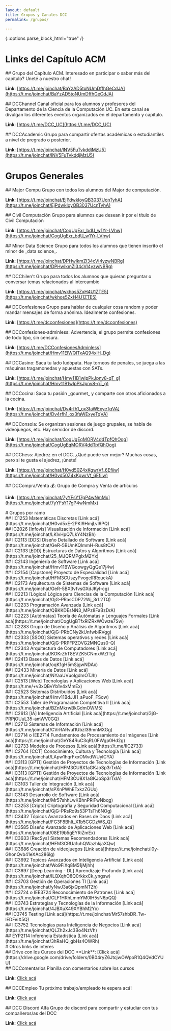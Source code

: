 ```yaml
---
layout: default
title: Grupos y Canales DCC
permalink: /grupos/

---
```

{::options parse_block_html="true" /}

<div class="grupo">
  
# Links del Capítulo ACM

<div class="grupo">  
## Grupo del Capítulo ACM.
Interesado en participar o saber más del capítulo? Uneté a nuestro chat!
  
**Link**: [https://t.me/joinchat/BaYzAD5toNUmDffhGeCdJA](https://t.me/joinchat/BaYzAD5toNUmDffhGeCdJA) 
</div>

<div class="grupo">
## DCChannel
Canal oficial para los alumnos y profesores del Departamento de la Ciencia de la Computación UC. En este canal se divulgan los diferentes eventos organizados en el departamento y capítulo.
  
**Link**: [https://t.me/DCC_UC](https://t.me/DCC_UC)
</div>
  
<div class="grupo">
## DCCAcademic
Grupo para compartir ofertas académicas o estudiantiles a nivel de pregrado o posterior.
  
**Link**: [https://t.me/joinchat/lNV5FuTvkddjMzU5](https://t.me/joinchat/lNV5FuTvkddjMzU5)
</div>

</div>


<div class="grupo">
  
# Grupos Generales 

<div class="grupo">
## Major Compu
Grupo con todos los alumnos del Major de computación.
  
**Link**: [https://t.me/joinchat/EjPdwkIoyQB3037UcnTyhA](https://t.me/joinchat/EjPdwkIoyQB3037UcnTyhA) 
</div>

<div class="grupo">
## Civil Computación
Grupo para alumnos que desean ir por el título de Civil Computación
  
**Link**: [https://t.me/joinchat/CogUgExr_bdU_w1Yr-LVhw](https://t.me/joinchat/CogUgExr_bdU_w1Yr-LVhw)
</div>

<div class="grupo">
## Minor Data Science
Grupo para todos los alumnos que tienen inscrito el minor de _data science_.
  
**Link**: [https://t.me/joinchat/DPHwIkmZl34cVI4yzwNBRg](https://t.me/joinchat/DPHwIkmZl34cVI4yzwNBRg)
</div>
  
<div class="grupo">
## DCChilen't
Grupo para todos los alumnos que quieran preguntar o conversar temas relacionados al intercambio
  
**Link**: [https://t.me/joinchat/wkhos5ZxH4U1ZTE5](https://t.me/joinchat/wkhos5ZxH4U1ZTE5)
</div>

  
  
<div class="grupo">
## DCConfesiones
Grupo para hablar de cualquier cosa random y poder mandar mensajes de forma anónima. Idealmente confesiones.
  
**Link**: [https://t.me/dcconfesiones](https://t.me/dcconfesiones)
</div>

<div class="grupo">
## DCConfesiones-adminless:
Advertencia, el grupo permite confesiones de todo tipo, sin censura.
  
**Link**: [https://t.me/DCConfesionesAdminless](https://t.me/joinchat/Hmv11ElWQlTxAQ94xlH_Dg)
</div>

<div class="grupo">
## DCCasino:
Saca tu lado ludópata. Hay torneos de penales, se juega a las máquinas tragamonedas y apuestas con SATs.
  
**Link**: [https://t.me/joinchat/Hmv11B1wIpPkJpnv8-qT_g](https://t.me/joinchat/Hmv11B1wIpPkJpnv8-qT_g)
</div>

<div class="grupo">
## DCCocina:
Saca tu pasión _gourmet_ y comparte con otros aficionados a la cocina.
  
**Link**: [https://t.me/joinchat/Dv4rfh1_ox3faWExyeTqVA](https://t.me/joinchat/Dv4rfh1_ox3faWExyeTqVA)
</div>

<div class="grupo">
## DCConsola:
Se organizan sesiones de juego grupales, se habla de videojuegos, etc. Hay servidor de discord.
  
**Link**: [https://t.me/joinchat/CogUgEqMORV4ddTpfQhOog](https://t.me/joinchat/CogUgEqMORV4ddTpfQhOog)
</div>

<div class="grupo">
## DCChess:
Ajedrez en el DCC. ¿Qué puede ser mejor? Muchas cosas, pero si te gusta el ajedrez, ¡únete!
  
**Link**: [https://t.me/joinchat/H0vd50Z4xKgwrVf_6Efiiw](https://t.me/joinchat/H0vd50Z4xKgwrVf_6Efiiw)
</div>

<div class="grupo">
## DCCompra/Venta 💰:
Grupo de Compra y Venta de artículos
  
**Link**: [https://t.me/joinchat/7yYFsY17gP4wNmMx](https://t.me/joinchat/7yYFsY17gP4wNmMx)
</div>




</div>

<div class="grupo">
# Grupos por ramo
 
<div class="grupo">
## IIC1253 Matemáticas Discretas
[Link acá](https://t.me/joinchat/H0vd5xE-2PKI9HmjLvl6PQ)
</div>

<div class="grupo">
## IC2026	[Infovis] Visualización de Información
[Link acá](https://t.me/joinchat/LKlvHpQ7LkY4NzBh)
</div> 

<div class="grupo">
## IIC2113 [DDS] Diseño Detallado de Software
[Link acá](https://t.me/joinchat/GeR-5BUmKQlmmH-Rus8tCA)
</div> 

<div class="grupo">
## IIC2133 [EDD] Estructuras de Datos y Algoritmos
[Link acá](https://t.me/joinchat/25_MJQRMPgIxM2Yx)
</div> 

<div class="grupo">
## IIC2143 Ingeniería de Software
[Link acá](https://t.me/joinchat/Hmv11BWGcowgyQgQe17j4w)
</div>

<div class="grupo">
## IIC2154 [Capstone] Proyecto de Especialidad
[Link acá](https://t.me/joinchat/HFM3CUszyPvogelRRouckA)
</div> 

<div class="grupo">
## IIC2173 Arquitectura de Sistemas de Software
[Link acá](https://t.me/joinchat/GeR-5BX3vfvsGXdJKyl-cg)
</div> 

<div class="grupo">
## IIC2213 [Lógica] Lógica para Ciencias de la Computación
[Link acá](https://t.me/joinchat/GjG-PRasCDP72Wj_3rL2TQ)
</div> 

<div class="grupo">
## IIC2233 Programación Avanzada
[Link acá](https://t.me/joinchat/QBKKDEsNN3_MPz8FaBzDrA)
</div>

<div class="grupo">
## IIC2223 [Autómatas]	Teoría de Autómatas y Lenguajes Formales
[Link acá](https://t.me/joinchat/CogUgBTfxRlZRxWOwze7Sw)
</div> 

<div class="grupo">
## IIC2283 Grupo de Diseño y Análisis de Algoritmos
[Link acá](https://t.me/joinchat/GjG-PRbCNy2kUnfwbiRVgg)
</div> 

<div class="grupo">
## IIC2333 [SSOO] Sistemas operativos y redes
[Link acá](https://t.me/joinchat/GjG-PRPFPZOVG2MNQus0-Q)
</div>  

<div class="grupo">
## IIC2343 Arquitectura de Computadores 
[Link acá](https://t.me/joinchat/KOKrZhT8EVZK5CNmxWZfTg)
</div> 

<div class="grupo">
## IIC2413 Bases de Datos
[Link acá](https://t.me/joinchat/oqK1gH5mSjgwNDAx)
</div>

<div class="grupo">
## IIC2433 Minería de Datos
[Link acá](https://t.me/joinchat/NYaaUVuoIgdmOTJh)
</div> 

<div class="grupo">
## IIC2513 [Web] Tecnologías y Aplicaciones Web
[Link acá](https://t.me/+v3xQBvYb1v4xMmEx)
</div>

<div class="grupo">
## IIC2523 Sistemas Distribuidos
[Link acá](https://t.me/joinchat/Hmv11BdJJI1_aPuoF_FSow)
</div>
  
<div class="grupo">
## IIC2553 Taller de Programación Competitiva II
[Link acá](https://t.me/joinchat/BZnMkrwBkGdmOWM5)
</div>

<div class="grupo">
## IIC2613 [IA] Inteligencia Artificial
[Link acá](https://t.me/joinchat/GjG-PRPjOUuL35-amWV0GQ)
</div> 

<div class="grupo">
## IIC2713 Sistemas de Información
[Link acá](https://t.me/joinchat/CVrRARvuI1UbzI39mnMXGg)
</div>

<div class="grupo">
## IIC2714 o IEE2714 Fundamentos de Procesamiento de Imágenes
[Link acá](https://t.me/joinchat/GeY84RuC3qRL0FWgp0Hd2g)
</div>

<div class="grupo">
## IIC2733 Modelos de Procesos
[Link acá](https://t.me/IIC2733)
</div>
  
<div class="grupo">
## IIC2764 [CCT] Conocimiento, Cultura y Tecnología
[Link acá](https://t.me/joinchat/LApw1hqrFxxOMvdWUylCYA)
</div>

<div class="grupo">
## IIC3113 [GPTI] Gestión de Proyectos de Tecnologías de Información
[Link acá](https://t.me/joinchat/HFM3CU8X1aGKJoSp3rTxlA)
</div>
  
<div class="grupo">
## IIC3113 [GPTI] Gestión de Proyectos de Tecnologías de Información
[Link acá](https://t.me/joinchat/HFM3CU8X1aGKJoSp3rTxlA)
</div>
  
  
<div class="grupo">
## IIC3103 Taller de Integración
[Link acá](https://t.me/joinchat/sPXnPWhETxkzZGUx)
</div>
  

<div class="grupo">
## IIC3143 Desarrollo de Software
[Link acá](https://t.me/joinchat/Mr57shhLwKBhnPRiFwNbqg)
</div> 

<div class="grupo">
## IIC3253 [Cripto] Criptografía y Seguridad Computacional
[Link acá](https://t.me/joinchat/GjG-PRsRo9s53PTsTh6NOg)
</div> 

<div class="grupo">
## IIC3432 Tópicos Avanzados en Bases de Daos
[Link acá](https://t.me/joinchat/FG3F8Bhlt_X1b5CGDzWS_Q)
</div> 
  
<div class="grupo">
## IIC3585 Diseño Avanzado de Aplicaciones Web
[Link acá](https://t.me/joinchat/08E19b5gEYRiZmEx)
</div> 
  
<div class="grupo">
## IIC3633 [RecSys] Sistemas Recomendadores
[Link acá](https://t.me/joinchat/HFM3CRUa1uhQWazhkjaXQw)
</div> 

<div class="grupo">
## IIC3686 Creación de videojuegos
[Link acá](https://t.me/joinchat/I0y-GhonQvb41eXAc286lg)
</div>
  
<div class="grupo">
## IIC3692 Topicos Avanzados en Inteligencia Artificial
[Link acá](https://t.me/joinchat/Wo9FiXq8M51jMjhh)
</div>
  

<div class="grupo">
## IIC3697 [Deep Learning - DL] Aprendizaje Profundo
[Link acá](https://t.me/joinchat/ILQXqhO8Q0rkkxCk_yngsw)
</div>
  
<div class="grupo">
## IIC3703 Gestión de Operaciones TI
[Link acá](https://t.me/joinchat/yNwJ3a6jxQpmNTZh)
</div> 

<div class="grupo">
## IIC3724 o IEE3724 Reconocimiento de Patrones
[Link acá](https://t.me/joinchat/CLF1HRhLmmYM0lH5sN6pQQ)
</div>
  
<div class="grupo">
## IIC3743 Estrategias y Tecnologías de la Información 
[Link acá](https://t.me/joinchat/4JBXuX49XYBhM2Yx)
</div>

<div class="grupo">
## IC3745 Testing
[Link acá](https://t.me/joinchat/Mr57shbDR_Tw-lEDFeiX5Q)
</div>
  
<div class="grupo">
## IIC3752 Tecnologías para Inteligencia de Negocios
[Link acá](https://t.me/joinchat/QLZh2xJc3Bo4NzVh)
</div> 
   
  

  
<div class="grupo">
## EYP2114 Inferencia Estadística
[Link acá](https://t.me/joinchat/3hRaHQ_gbHs4OWRh)
</div> 

</div>


<div class="grupo">
# Otros links de interes
  
 <div class="grupo">
## Drive con los Cursos del DCC
**Link**: [Click acá](https://drive.google.com/drive/folders/0B04ryZ6JtcjwOWpoR1Q4QVdCYUU)
</div>  
  
<div class="grupo">
## DCComentarios
Planilla con comentarios sobre los cursos
  
**Link**:  [Click acá](https://docs.google.com/spreadsheets/d/1z2K-a6hD_Xck_R_BXM9e_-rmx8G7c08fc9FcsgVe0M8/edit?usp=sharing)
</div>  
  
<div class="grupo">
## DCCEmpleo
Tu próximo trabajo/empleado te espera acá!
  
**Link**:  [Click acá](https://t.me/DCCEmpleo)
</div>  
  
<div class="grupo">
## DCC Discord Alfa
Grupo de discord para compartir y estudiar con tus compañeros/as del DCC
  
**Link**:  [Click acá](https://discord.gg/w9f6KSBJ7Q)
</div>  

 
</div> 







